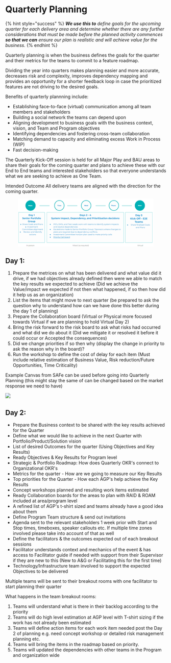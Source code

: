 # Quarterly Planning

{% hint style="success" %}
_**We use this to** define goals for the upcoming quarter for each delivery area and determine whether there are any further considerations that must be made before the planned activity commences **so that we can** ensure our plan is realistic and will achieve value for the business._ &#x20;
{% endhint %}

Quarterly planning is when the business defines the goals for the quarter and their metrics for the teams to commit to a feature roadmap.

Dividing the year into quarters makes planning easier and more accurate, decreases risk and complexity, improves dependency mapping and provides an opportunity for a shorter feedback loop in case the prioritized features are not driving to the desired goals.

Benefits of quarterly plannning include:

* Establishing face-to-face (virtual) communication among all team members and stakeholders
* Building a social network the teams can depend upon
* Aligning development to business goals with the business context, vision, and Team and Program objectives
* Identifying dependencies and fostering cross-team collaboration
* Matching demand to capacity and eliminating excess Work in Process (WIP)
* Fast decision-making

The Quarterly Kick-Off session is held for all Major Play and BAU areas to share their goals for the coming quarter and plans to achieve these with our End to End teams and interested stakeholders so that everyone understands what we are seeking to achieve as One Team.

Intended Outcome All delivery teams are aligned with the direction for the coming quarter.

<figure><img src="../../.gitbook/assets/image (14).png" alt=""><figcaption></figcaption></figure>

## Day 1: <a href="#preparingforquarterlyplanning-day1" id="preparingforquarterlyplanning-day1"></a>

1. Prepare the metrices on what has been delivered and what value did it drive, if we had objectives already defined then were we able to match the key results we expected to achieve (Did we achieve the Value/impact we expected if not then what happened, if so then how did it help us as an organization)
2. List the items that might move to next quarter (be prepared to ask the question why to understand how can we have done this better during the day 1 of planning)
3. Prepare the Collaboration board (Virtual or Physical more focused towards Virtual if we are planning to hold Virtual Day 2)
4. Bring the risk forward to the risk board to ask what risks had occurred and what did we do about it (Did we mitigate it or resolved it before it could occur or Accepted the consequences)
5. Did we change priorities if so then why (display the change in priority to ask the reason why in the board)?
6. Run the workshop to define the cost of delay for each item (Must include relative estimation of Business Value, Risk reduction/Future Opportunities, Time Criticality)

Example Canvas from SAFe can be used before going into Quarterly Planning (this might stay the same of can be changed based on the market response we need to have)

![](https://www.scaledagileframework.com/wp-content/uploads/2021/01/Prepare\_for\_ART\_Launch\_F01\_WEB-2.png)

## Day 2: <a href="#preparingforquarterlyplanning-day2" id="preparingforquarterlyplanning-day2"></a>

* Prepare the Business context to be shared with the key results achieved for the Quarter
* Define what we would like to achieve in the next Quarter with Portfolio/Product/Solution vision
* List of desired Outcomes for the quarter (Using Objectives and Key Results)
* Ready Objectives & Key Results for Program level
* Strategic & Portfolio Roadmap: How does Quarterly OKR's connect to Organizational OKR's
* Metrics for the quarter - How are we going to measure our Key Results
* Top priorities for the Quarter - How each AGP's help achieve the Key Results
* Concept workshops planned and resulting work items estimated
* Ready Collaboration boards for the areas to plan with RAID & ROAM included at area/program level
* A refined list of AGP's t-shirt sized and teams already have a good idea about them
* Define Program Team structure & send out invitations
* Agenda sent to the relevant stakeholders 1 week prior with Start and Stop times, timeboxes, speaker callouts etc. If multiple time zones involved please take into account of that as well
* Define the facilitators & the outcomes expected out of each breakout sessions
* Facilitator understands context and mechanics of the event & has access to Facilitator guide if needed with support from their Supervisor if they are new to this (New to A\&G or Facilitating this for the first time)
* Technology/Infrastructure team involved to support the expected Objectives to be delivered

Multiple teams will be sent to their breakout rooms with one facilitator to start planning their quarter

What happens in the team breakout rooms:

1. Teams will understand what is there in their backlog according to the priority
2. Teams will do high level estimation at AGP level with T-shirt sizing if the work has not already been estimated
3. Teams will define action items for each work item needed post the Day 2 of planning e.g. need concept workshop or detailed risk management planning etc.
4. Teams will bring the items in the roadmap based on priority.
5. Teams will updated the dependencies with other teams in the Program and organization wide
